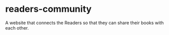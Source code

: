 # readers-community
A website that connects the Readers so that they can share their books with each other.
